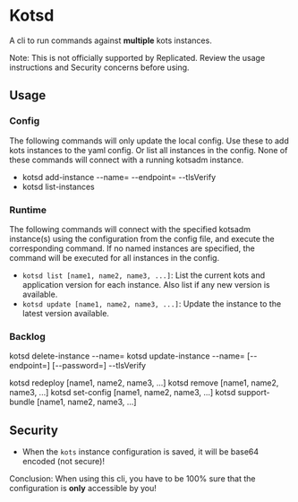 # Kotsd

A cli to run commands against **multiple** kots instances.

Note: This is not officially supported by Replicated. Review the usage instructions and Security concerns before using.

## Usage

### Config

The following commands will only update the local config. Use these to add kots instances to the yaml config. Or list all instances in the config. None of these commands will connect with a running kotsadm instance.

* kotsd add-instance --name= --endpoint= --tlsVerify
* kotsd list-instances

### Runtime

The following commands will connect with the specified kotsadm instance(s) using the configuration from the config file, and execute the corresponding command. If no named instances are specified, the command will be executed for all instances in the config.

* `kotsd list [name1, name2, name3, ...]`: List the current kots and application version for each instance. Also list if any new version is available.
* `kotsd update [name1, name2, name3, ...]`: Update the instance to the latest version available.

### Backlog

kotsd delete-instance --name=
kotsd update-instance --name= [--endpoint=] [--password=] --tlsVerify

kotsd redeploy [name1, name2, name3, ...]
kotsd remove [name1, name2, name3, ...]
kotsd set-config [name1, name2, name3, ...]
kotsd support-bundle [name1, name2, name3, ...]

## Security

* When the `kots` instance configuration is saved, it will be base64 encoded (not secure)!

Conclusion: When using this cli, you have to be 100% sure that the configuration is **only** accessible by you!
